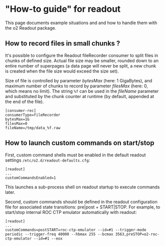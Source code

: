 # "How-to guide" for readout

This page documents example situations and and how to handle them with the o2 Readout package.


## How to record files in small chunks ?

It's possible to configure the Readout fileRecorder consumer to split files in chunks of defined size. Actual file size may be smaller, rounded down to an entire number of superpages (a data page will never be split, a new chunk is created when the file size would exceed the size set).

Size of file is controlled by parameter _bytesMax_ (here: 1 GigaBytes), and maximum number of chunks to record by parameter _filesMax_ (here: 0, which means no limit). The string `%f` can be used in the _fileName_ parameter and substituted by the chunk counter at runtime (by default, appended at the end of the file).

```
[consumer-rec]
consumerType=fileRecorder
bytesMax=1G
filesMax=0
fileName=/tmp/data_%f.raw
```


## How to launch custom commands on start/stop

First, custom command shells must be enabled in the default readout settings `/etc/o2.d/readout-defaults.cfg`:
```
[readout]
...
customCommandsEnabled=1
```
This launches a sub-process shell on readout startup to execute commands later.

Second, custom commands should be defined in the readout configuration file for associated state transitions: pre|post + START|STOP.
For example, to start/stop internal ROC CTP emulator automatically with readout:
```
[readout]
...
customCommands=postSTART=roc-ctp-emulator --id=#1 --trigger-mode periodic --trigger-freq 40000 --hbmax 255 --bcmax 3563,preSTOP=o2-roc-ctp-emulator --id=#1 --eox
```
